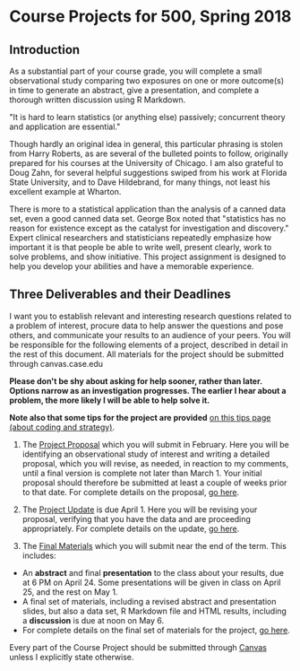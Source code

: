 # Course Projects for 500, Spring 2018

## Introduction

As a substantial part of your course grade, you will complete a small observational study comparing two exposures on one or more outcome(s) in time to generate an abstract, give a presentation, and complete a thorough written discussion using R Markdown.

"It is hard to learn statistics (or anything else) passively; concurrent theory and application are essential."

Though hardly an original idea in general, this particular phrasing is stolen from Harry Roberts, as are several of the bulleted points to follow, originally prepared for his courses at the University of Chicago. I am also grateful to Doug Zahn, for several helpful suggestions swiped from his work at Florida State University, and to Dave Hildebrand, for many things, not least his excellent example at Wharton. 

There is more to a statistical application than the analysis of a canned data set, even a good canned data set. George Box noted that "statistics has no reason for existence except as the catalyst for investigation and discovery." Expert clinical researchers and statisticians repeatedly emphasize how important it is that people be able to write well, present clearly, work to solve problems, and show initiative. This project assignment is designed to help you develop your abilities and have a memorable experience.

## Three Deliverables and their Deadlines

I want you to establish relevant and interesting research questions related to a problem of interest, procure data to help answer the questions and pose others, and communicate your results to an audience of your peers. You will be responsible for the following elements of a project, described in detail in the rest of this document. All materials for the project should be submitted through canvas.case.edu

**Please don't be shy about asking for help sooner, rather than later. Options narrow as an investigation progresses. The earlier I hear about a problem, the more likely I will be able to help solve it.**

**Note also that some tips for the project are provided** [on this tips page (about coding and strategy)](https://github.com/THOMASELOVE/2019-500/blob/master/projects/tips.md).

1. The [Project Proposal](https://github.com/THOMASELOVE/2019-500/tree/master/projects/proposal) which you will submit in February. Here you will be identifying an observational study of interest and writing a detailed proposal, which you will revise, as needed, in reaction to my comments, until a final version is complete not later than March 1. Your initial proposal should therefore be submitted at least a couple of weeks prior to that date. For complete details on the proposal, [go here](https://github.com/THOMASELOVE/2019-500/tree/master/projects/proposal).

2. The [Project Update](https://github.com/THOMASELOVE/2019-500/tree/master/projects/update) is due April 1. Here you will be revising your proposal, verifying that you have the data and are proceeding appropriately. For complete details on the update, [go here](https://github.com/THOMASELOVE/2019-500/tree/master/projects/update).

3. The [Final Materials](https://github.com/THOMASELOVE/2019-500/tree/master/projects/final) which you will submit near the end of the term. This includes:

- An **abstract** and final **presentation** to the class about your results, due at 6 PM on April 24. Some presentations will be given in class on April 25, and the rest on May 1.
- A final set of materials, including a revised abstract and presentation slides, but also a data set, R Markdown file and HTML results, including a **discussion** is due at noon on May 6.
- For complete details on the final set of materials for the project, [go here](https://github.com/THOMASELOVE/2019-500/tree/master/projects/final).

Every part of the Course Project should be submitted through [Canvas](https://canvas.case.edu/) unless I explicitly state otherwise.
